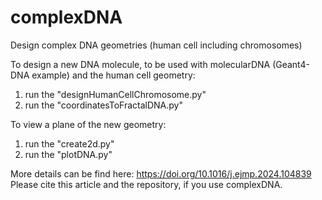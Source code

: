 # complexDNA
Design complex DNA geometries (human cell including chromosomes)


To design a new DNA molecule, to be used with molecularDNA (Geant4-DNA example) and the human cell geometry: 
1) run the "designHumanCellChromosome.py" 
2) run the "coordinatesToFractalDNA.py"


To view a plane of the new geometry:
1) run the "create2d.py"
2) run the "plotDNA.py"

More details can be find here: https://doi.org/10.1016/j.ejmp.2024.104839
Please cite this article and the repository, if you use complexDNA.
